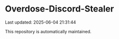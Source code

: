 # Overdose-Discord-Stealer

Last updated: 2025-06-04 21:31:44

This repository is automatically maintained.
